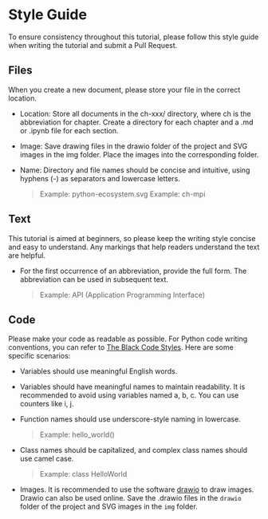 # Style Guide

To ensure consistency throughout this tutorial, please follow this style guide when writing the tutorial and submit a Pull Request.

## Files

When you create a new document, please store your file in the correct location.

- Location: Store all documents in the ch-xxx/ directory, where ch is the abbreviation for chapter. Create a directory for each chapter and a .md or .ipynb file for each section.

- Image: Save drawing files in the drawio folder of the project and SVG images in the img folder. Place the images into the corresponding folder.

- Name: Directory and file names should be concise and intuitive, using hyphens (-) as separators and lowercase letters.
    > Example: python-ecosystem.svg 
    > Example: ch-mpi

## Text

This tutorial is aimed at beginners, so please keep the writing style concise and easy to understand. Any markings that help readers understand the text are helpful.

- For the first occurrence of an abbreviation, provide the full form. The abbreviation can be used in subsequent text.
    > Example: API (Application Programming Interface)

## Code

Please make your code as readable as possible. For Python code writing conventions, you can refer to [The Black Code Styles](https://black.readthedocs.io/en/stable/the_black_code_style/current_style.html). Here are some specific scenarios:

- Variables should use meaningful English words.

- Variables should have meaningful names to maintain readability. It is recommended to avoid using variables named a, b, c. You can use counters like i, j.

- Function names should use underscore-style naming in lowercase.
    > Example: hello_world()

- Class names should be capitalized, and complex class names should use camel case.
    > Example: class HelloWorld

- Images. It is recommended to use the software [drawio](https://www.drawio.com/) to draw images. Drawio can also be used online. Save the .drawio files in the `drawio` folder of the project and SVG images in the `img` folder.
